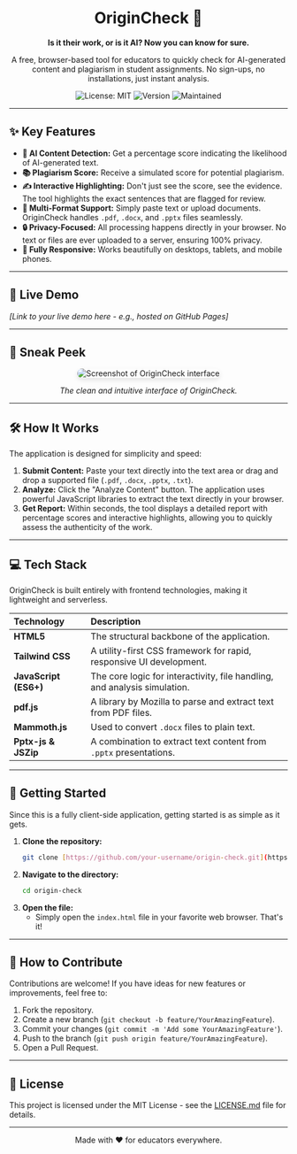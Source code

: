 <div align="center">

# OriginCheck 🔎

**Is it their work, or is it AI? Now you can know for sure.**

A free, browser-based tool for educators to quickly check for AI-generated content and plagiarism in student assignments. No sign-ups, no installations, just instant analysis.

![License: MIT](https://img.shields.io/badge/License-MIT-blue.svg)
![Version](https://img.shields.io/badge/version-1.0.0-green.svg)
![Maintained](https://img.shields.io/badge/Maintained%3F-yes-brightgreen.svg)

</div>

---

## ✨ Key Features

* **🤖 AI Content Detection:** Get a percentage score indicating the likelihood of AI-generated text.
* **📚 Plagiarism Score:** Receive a simulated score for potential plagiarism.
* **✍️ Interactive Highlighting:** Don't just see the score, see the evidence. The tool highlights the exact sentences that are flagged for review.
* **📄 Multi-Format Support:** Simply paste text or upload documents. OriginCheck handles `.pdf`, `.docx`, and `.pptx` files seamlessly.
* **🔒 Privacy-Focused:** All processing happens directly in your browser. No text or files are ever uploaded to a server, ensuring 100% privacy.
* **📱 Fully Responsive:** Works beautifully on desktops, tablets, and mobile phones.

---

## 🚀 Live Demo

*[Link to your live demo here - e.g., hosted on GitHub Pages]*

---

## 📸 Sneak Peek

<div align="center">
  <img src="https://placehold.co/800x450/f0f9ff/3b82f6?text=OriginCheck%20Screenshot" alt="Screenshot of OriginCheck interface" style="border-radius: 10px; box-shadow: 0 4px 8px rgba(0,0,0,0.1);">
  <p><i>The clean and intuitive interface of OriginCheck.</i></p>
</div>

---

## 🛠️ How It Works

The application is designed for simplicity and speed:

1.  **Submit Content:** Paste your text directly into the text area or drag and drop a supported file (`.pdf`, `.docx`, `.pptx`, `.txt`).
2.  **Analyze:** Click the "Analyze Content" button. The application uses powerful JavaScript libraries to extract the text directly in your browser.
3.  **Get Report:** Within seconds, the tool displays a detailed report with percentage scores and interactive highlights, allowing you to quickly assess the authenticity of the work.

---

## 💻 Tech Stack

OriginCheck is built entirely with frontend technologies, making it lightweight and serverless.

| Technology | Description |
| :--- | :--- |
| **HTML5** | The structural backbone of the application. |
| **Tailwind CSS** | A utility-first CSS framework for rapid, responsive UI development. |
| **JavaScript (ES6+)** | The core logic for interactivity, file handling, and analysis simulation. |
| **pdf.js** | A library by Mozilla to parse and extract text from PDF files. |
| **Mammoth.js** | Used to convert `.docx` files to plain text. |
| **Pptx-js & JSZip** | A combination to extract text content from `.pptx` presentations. |

---

## 🏁 Getting Started

Since this is a fully client-side application, getting started is as simple as it gets.

1.  **Clone the repository:**
    ```bash
    git clone [https://github.com/your-username/origin-check.git](https://github.com/your-username/origin-check.git)
    ```
2.  **Navigate to the directory:**
    ```bash
    cd origin-check
    ```
3.  **Open the file:**
    * Simply open the `index.html` file in your favorite web browser. That's it!

---

## 🤝 How to Contribute

Contributions are welcome! If you have ideas for new features or improvements, feel free to:

1.  Fork the repository.
2.  Create a new branch (`git checkout -b feature/YourAmazingFeature`).
3.  Commit your changes (`git commit -m 'Add some YourAmazingFeature'`).
4.  Push to the branch (`git push origin feature/YourAmazingFeature`).
5.  Open a Pull Request.

---

## 📄 License

This project is licensed under the MIT License - see the [LICENSE.md](LICENSE.md) file for details.

---

<div align="center">
  Made with ❤️ for educators everywhere.
</div>
